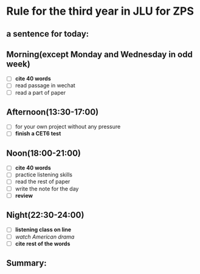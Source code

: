 # Rule for the third year in JLU for ZPS

## **a sentence for today**:

>

## Morning(except Monday and Wednesday in odd week)

- [ ] **cite 40 words**
- [ ] read passage in wechat
- [ ] read a part of paper

## Afternoon(13:30-17:00)

- [ ] for your own project without any pressure
- [ ] **finish a CET6 test**

## Noon(18:00-21:00)

- [ ] **cite 40 words**
- [ ] practice listening skills
- [ ] read the rest of paper
- [ ] write the note for the day
- [ ] **review** 

## Night(22:30-24:00)

- [ ] **listening class on line**
- [ ] *watch American drama*
- [ ] **cite rest of the words**

## Summary:

